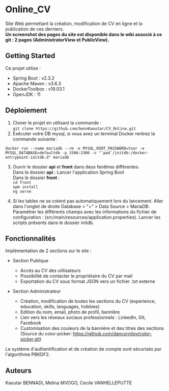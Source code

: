 # Online_CV

Site Web permettant la création, modification de CV en ligne et la publication de ces derniers.  
**Un screenshot des pages du site est disponible dans le wiki associé à ce git : 2 pages (AdministratorView et PublicView).**  

## Getting Started 
Ce projet utilise :
* Spring Boot : v2.3.2
* Apache Maven : v3.6.3
* DockerToolbox : v19.03.1
* OpenJDK : 11

## Déploiement
1. Cloner le projet en utilisant la commande :  
`git clone https://github.com/bennKaoutar/CV_Online.git`
2. Exécuter votre DB mysql, si vous avez un terminal Docker rentrez la commande suivante :  
```
docker run --name mariadb --rm -e MYSQL_ROOT_PASSWORD=toor -e MYSQL_DATABASE=defaultdb -p 3306:3306 -v "`pwd`/initdb:/docker-entrypoint-initdb.d" mariadb
``` 
3. Ouvrir le dossier **api** et **front** dans deux fenêtres différentes.  
Dans le dossier **api** :  Lancer l'application Spring Boot  
Dans le dossier **front** :   
`cd front`   
`npm install`  
`ng serve`  

4. Si les tables ne se créent pas automatiquement lors du lancement. Aller dans l'onglet de droite Database > "+" > Data Source > MariaDB.
Paramétrer les différents champs avec les informations du fichier de configuration : (src/main/resources/application.properties).
Lancer les scripts présents dans le dossier initdb.

## Fonctionnalités

Implémentation de 2 sections sur le site :
* Section Publique 
    * Accès au CV des utilisateurs
    * Possibilité de contacter le propriétaire du CV par mail
    * Exportation du CV sous format JSON vers un fichier .txt externe
    
* Section Administrateur
    * Création, modification de toutes les sections du CV (experience, education, skills, languages, hobbies)
    * Edition du nom, email, photo de profil, bannière
    * Lien vers les réseaux sociaux professionnels : LinkedIn, Git, Facebook
    * Customisation des couleurs de la bannière et des titres des sections   
    (Source du color-picker: https://github.com/dancornilov/color-picker.git)

Le système d'authentification et de création de compte sont sécurisés par l'algorithme PBKDF2.

## Auteurs
Kaoutar BENNADI, Melina MVOGO, Cecile VANHELLEPUTTE



